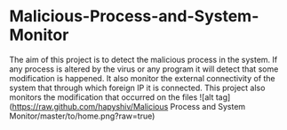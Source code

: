 # Malicious-Process-and-System-Monitor
The aim of this project is to detect the malicious process in the system. If any process is altered by the virus or any program it will detect that some modification is happened. It also monitor the external connectivity of the system that through which foreign IP it is connected. This project also monitors the modification that occurred on the files
![alt tag](https://raw.github.com/hapyshiv/Malicious Process and System Monitor/master/to/home.png?raw=true)
